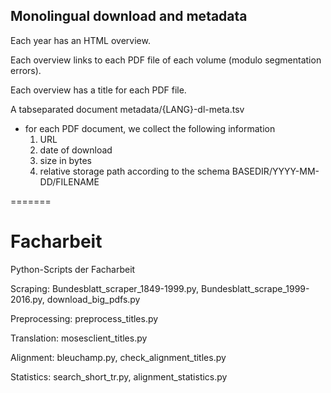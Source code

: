 ## Monolingual download and metadata 

Each year has an HTML overview.

Each overview links to each PDF file of each volume (modulo segmentation errors).

Each overview has a title for each PDF file.

A tabseparated document metadata/{LANG}-dl-meta.tsv
 - for each PDF document, we collect the following information
   1. URL
   2. date of download 
   3. size in bytes
   4. relative storage path according to the schema BASEDIR/YYYY-MM-DD/FILENAME


   
=======
# Facharbeit
Python-Scripts der Facharbeit

Scraping:
Bundesblatt_scraper_1849-1999.py,
Bundesblatt_scrape_1999-2016.py,
download_big_pdfs.py

Preprocessing:
preprocess_titles.py

Translation:
mosesclient_titles.py

Alignment:
bleuchamp.py,
check_alignment_titles.py

Statistics:
search_short_tr.py,
alignment_statistics.py
